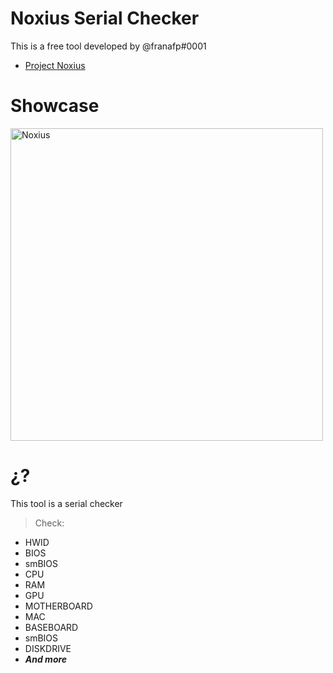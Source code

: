 # Noxius Serial Checker
This is a free tool developed by @franafp#0001

- [Project Noxius](https://discord.gg/noxius)
# Showcase

<img src="https://cdn.discordapp.com/attachments/1030804035407712317/1035841265264238612/unknown.png" width="500px" alt="Noxius" />

# ¿?
This tool is a serial checker
> Check:
- HWID
- BIOS
- smBIOS
- CPU
- RAM
- GPU
- MOTHERBOARD
- MAC
- BASEBOARD
- smBIOS
- DISKDRIVE
- ***And more***






